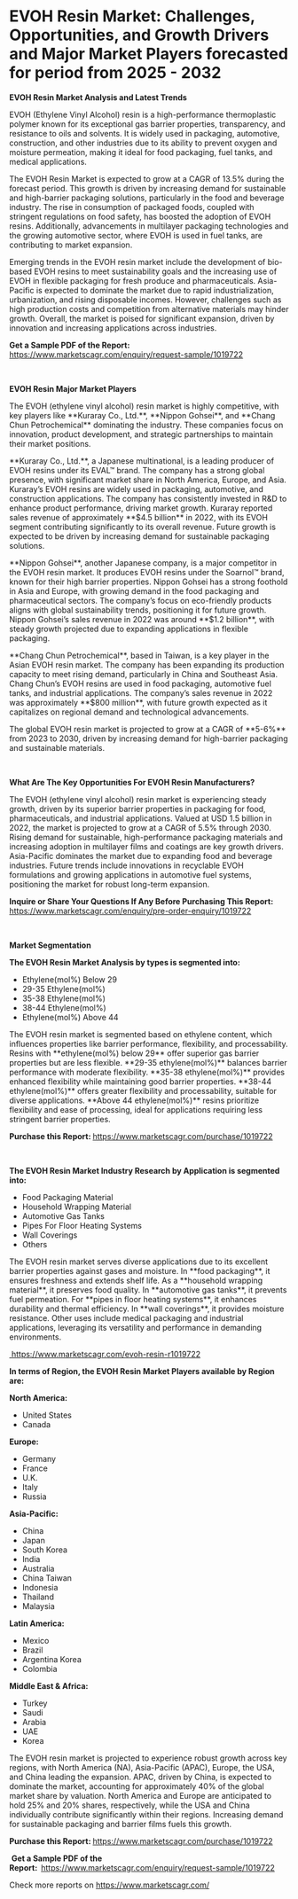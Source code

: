 <p><h1>EVOH Resin Market: Challenges, Opportunities, and Growth Drivers and Major Market Players forecasted for period from 2025 - 2032</h1></p><p><strong>EVOH Resin Market Analysis and Latest Trends</strong></p>
<p><p>EVOH (Ethylene Vinyl Alcohol) resin is a high-performance thermoplastic polymer known for its exceptional gas barrier properties, transparency, and resistance to oils and solvents. It is widely used in packaging, automotive, construction, and other industries due to its ability to prevent oxygen and moisture permeation, making it ideal for food packaging, fuel tanks, and medical applications.</p><p>The EVOH Resin Market is expected to grow at a CAGR of 13.5% during the forecast period. This growth is driven by increasing demand for sustainable and high-barrier packaging solutions, particularly in the food and beverage industry. The rise in consumption of packaged foods, coupled with stringent regulations on food safety, has boosted the adoption of EVOH resins. Additionally, advancements in multilayer packaging technologies and the growing automotive sector, where EVOH is used in fuel tanks, are contributing to market expansion.</p><p>Emerging trends in the EVOH resin market include the development of bio-based EVOH resins to meet sustainability goals and the increasing use of EVOH in flexible packaging for fresh produce and pharmaceuticals. Asia-Pacific is expected to dominate the market due to rapid industrialization, urbanization, and rising disposable incomes. However, challenges such as high production costs and competition from alternative materials may hinder growth. Overall, the market is poised for significant expansion, driven by innovation and increasing applications across industries.</p></p>
<p><strong>Get a Sample PDF of the Report:&nbsp;</strong> <a href="https://www.marketscagr.com/enquiry/request-sample/1019722?utm_campaign=1869&utm_medium=2&utm_source=Github&utm_content=ia&utm_term=26012025&utm_id=evoh-resin">https://www.marketscagr.com/enquiry/request-sample/1019722</a></p>
<p>&nbsp;</p>
<p><strong>EVOH Resin Major Market Players</strong></p>
<p><p>The EVOH (ethylene vinyl alcohol) resin market is highly competitive, with key players like **Kuraray Co., Ltd.**, **Nippon Gohsei**, and **Chang Chun Petrochemical** dominating the industry. These companies focus on innovation, product development, and strategic partnerships to maintain their market positions.</p><p>**Kuraray Co., Ltd.**, a Japanese multinational, is a leading producer of EVOH resins under its EVAL™ brand. The company has a strong global presence, with significant market share in North America, Europe, and Asia. Kuraray’s EVOH resins are widely used in packaging, automotive, and construction applications. The company has consistently invested in R&D to enhance product performance, driving market growth. Kuraray reported sales revenue of approximately **$4.5 billion** in 2022, with its EVOH segment contributing significantly to its overall revenue. Future growth is expected to be driven by increasing demand for sustainable packaging solutions.</p><p>**Nippon Gohsei**, another Japanese company, is a major competitor in the EVOH resin market. It produces EVOH resins under the Soarnol™ brand, known for their high barrier properties. Nippon Gohsei has a strong foothold in Asia and Europe, with growing demand in the food packaging and pharmaceutical sectors. The company’s focus on eco-friendly products aligns with global sustainability trends, positioning it for future growth. Nippon Gohsei’s sales revenue in 2022 was around **$1.2 billion**, with steady growth projected due to expanding applications in flexible packaging.</p><p>**Chang Chun Petrochemical**, based in Taiwan, is a key player in the Asian EVOH resin market. The company has been expanding its production capacity to meet rising demand, particularly in China and Southeast Asia. Chang Chun’s EVOH resins are used in food packaging, automotive fuel tanks, and industrial applications. The company’s sales revenue in 2022 was approximately **$800 million**, with future growth expected as it capitalizes on regional demand and technological advancements.</p><p>The global EVOH resin market is projected to grow at a CAGR of **5-6%** from 2023 to 2030, driven by increasing demand for high-barrier packaging and sustainable materials.</p></p>
<p>&nbsp;</p>
<p><strong>What Are The Key Opportunities For EVOH Resin Manufacturers?</strong></p>
<p><p>The EVOH (ethylene vinyl alcohol) resin market is experiencing steady growth, driven by its superior barrier properties in packaging for food, pharmaceuticals, and industrial applications. Valued at USD 1.5 billion in 2022, the market is projected to grow at a CAGR of 5.5% through 2030. Rising demand for sustainable, high-performance packaging materials and increasing adoption in multilayer films and coatings are key growth drivers. Asia-Pacific dominates the market due to expanding food and beverage industries. Future trends include innovations in recyclable EVOH formulations and growing applications in automotive fuel systems, positioning the market for robust long-term expansion.</p></p>
<p><strong>Inquire or Share Your Questions If Any Before Purchasing This Report:</strong> <a href="https://www.marketscagr.com/enquiry/pre-order-enquiry/1019722?utm_campaign=1869&utm_medium=2&utm_source=Github&utm_content=ia&utm_term=26012025&utm_id=evoh-resin">https://www.marketscagr.com/enquiry/pre-order-enquiry/1019722</a></p>
<p>&nbsp;</p>
<p><strong>Market Segmentation</strong></p>
<p><strong>The EVOH Resin Market Analysis by types is segmented into:</strong></p>
<p><ul><li>Ethylene(mol%) Below 29</li><li>29-35 Ethylene(mol%)</li><li>35-38 Ethylene(mol%)</li><li>38-44 Ethylene(mol%)</li><li>Ethylene(mol%) Above 44</li></ul></p>
<p><p>The EVOH resin market is segmented based on ethylene content, which influences properties like barrier performance, flexibility, and processability. Resins with **ethylene(mol%) below 29** offer superior gas barrier properties but are less flexible. **29-35 ethylene(mol%)** balances barrier performance with moderate flexibility. **35-38 ethylene(mol%)** provides enhanced flexibility while maintaining good barrier properties. **38-44 ethylene(mol%)** offers greater flexibility and processability, suitable for diverse applications. **Above 44 ethylene(mol%)** resins prioritize flexibility and ease of processing, ideal for applications requiring less stringent barrier properties.</p></p>
<p><strong>Purchase this Report:&nbsp;</strong><a href="https://www.marketscagr.com/purchase/1019722?utm_campaign=1869&utm_medium=2&utm_source=Github&utm_content=ia&utm_term=26012025&utm_id=evoh-resin">https://www.marketscagr.com/purchase/1019722</a></p>
<p>&nbsp;</p>
<p><strong>The EVOH Resin Market Industry Research by Application is segmented into:</strong></p>
<p><ul><li>Food Packaging Material</li><li>Household Wrapping Material</li><li>Automotive Gas Tanks</li><li>Pipes For Floor Heating Systems</li><li>Wall Coverings</li><li>Others</li></ul></p>
<p><p>The EVOH resin market serves diverse applications due to its excellent barrier properties against gases and moisture. In **food packaging**, it ensures freshness and extends shelf life. As a **household wrapping material**, it preserves food quality. In **automotive gas tanks**, it prevents fuel permeation. For **pipes in floor heating systems**, it enhances durability and thermal efficiency. In **wall coverings**, it provides moisture resistance. Other uses include medical packaging and industrial applications, leveraging its versatility and performance in demanding environments.</p></p>
<p><a href="https://www.marketscagr.com/evoh-resin-r1019722?utm_campaign=1869&utm_medium=2&utm_source=Github&utm_content=ia&utm_term=26012025&utm_id=evoh-resin">&nbsp;https://www.marketscagr.com/evoh-resin-r1019722</a></p>
<p><strong>In terms of Region, the EVOH Resin Market Players available by Region are:</strong></p>
<p>
    <p> <strong> North America: </strong>
        <ul>
            <li>United States</li>
            <li>Canada</li>
        </ul>
        </p> 
    <p> <strong> Europe: </strong>
        <ul>
            <li>Germany</li>
            <li>France</li>
            <li>U.K.</li>
            <li>Italy</li>
            <li>Russia</li>
        </ul>
        </p> 
    <p> <strong> Asia-Pacific: </strong>
        <ul>
            <li>China</li>
            <li>Japan</li>
            <li>South Korea</li>
            <li>India</li>
            <li>Australia</li>
            <li>China Taiwan</li>
            <li>Indonesia</li>
            <li>Thailand</li>
            <li>Malaysia</li>
        </ul>
        </p> 
    <p> <strong> Latin America: </strong>
        <ul>
            <li>Mexico</li>
            <li>Brazil</li>
            <li>Argentina Korea</li>
            <li>Colombia</li>
        </ul>
        </p> 
    <p> <strong> Middle East & Africa: </strong>
        <ul>
            <li>Turkey</li>
            <li>Saudi</li>
            <li>Arabia</li>
            <li>UAE</li>
            <li>Korea</li>
        </ul>
    </p>
    </p>
<p><p>The EVOH resin market is projected to experience robust growth across key regions, with North America (NA), Asia-Pacific (APAC), Europe, the USA, and China leading the expansion. APAC, driven by China, is expected to dominate the market, accounting for approximately 40% of the global market share by valuation. North America and Europe are anticipated to hold 25% and 20% shares, respectively, while the USA and China individually contribute significantly within their regions. Increasing demand for sustainable packaging and barrier films fuels this growth.</p></p>
<p><strong>Purchase this Report: </strong><a href="https://www.marketscagr.com/purchase/1019722?utm_campaign=1869&utm_medium=2&utm_source=Github&utm_content=ia&utm_term=26012025&utm_id=evoh-resin">https://www.marketscagr.com/purchase/1019722</a></p>
<p>&nbsp;<strong>Get a Sample PDF of the Report:&nbsp;&nbsp;</strong><a href="https://www.marketscagr.com/enquiry/request-sample/1019722?utm_campaign=1869&utm_medium=2&utm_source=Github&utm_content=ia&utm_term=26012025&utm_id=evoh-resin">https://www.marketscagr.com/enquiry/request-sample/1019722</a></p>
<p><strong></strong></p>
<p>Check more reports on <a href="https://www.marketscagr.com/?utm_campaign=1869&utm_medium=2&utm_source=Github&utm_content=ia&utm_term=26012025&utm_id=evoh-resin">https://www.marketscagr.com/</a></p>